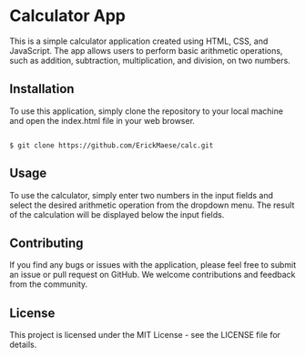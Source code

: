 # Calculator App
This is a simple calculator application created using HTML, CSS, and JavaScript. The app allows users to perform basic arithmetic operations, such as addition, subtraction, multiplication, and division, on two numbers.

## Installation
To use this application, simply clone the repository to your local machine and open the index.html file in your web browser.


```shell

$ git clone https://github.com/ErickMaese/calc.git
```

## Usage
To use the calculator, simply enter two numbers in the input fields and select the desired arithmetic operation from the dropdown menu. The result of the calculation will be displayed below the input fields.

## Contributing
If you find any bugs or issues with the application, please feel free to submit an issue or pull request on GitHub. We welcome contributions and feedback from the community.

## License
This project is licensed under the MIT License - see the LICENSE file for details.